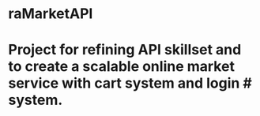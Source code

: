 # raMarketAPI
# Project for refining API skillset and to create a scalable online market service with cart system and login # system.
